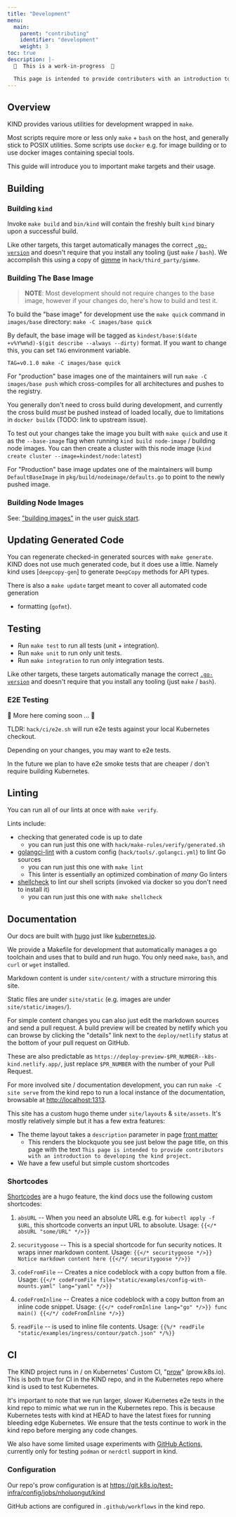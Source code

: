 ```yaml
---
title: "Development"
menu:
  main:
    parent: "contributing"
    identifier: "development"
    weight: 3
toc: true
description: |-
  🚧  This is a work-in-progress  🚧

  This page is intended to provide contributors with an introduction to developing the kind project. 
---
```


## Overview

KIND provides various utilities for development wrapped in `make`.

Most scripts require more or less only `make` + `bash` on the host, and generally
stick to POSIX utilities. Some scripts use `docker` e.g. for image building or
to use docker images containing special tools.

This guide will introduce you to important make targets and their usage.

## Building

### Building `kind`

Invoke `make build` and `bin/kind` will contain the freshly built `kind` binary
upon a successful build.

Like other targets, this target automatically manages the correct [`.go-version`][go-version] and doesn't require that you install any tooling (just `make` / `bash`). We accomplish this using a copy of [gimme] in `hack/third_party/gimme`.

### Building The Base Image

> **NOTE**: Most development should not require changes to the base image, however if your changes do, here's how to build and test it.

To build the "base image" for development use the `make quick` command in `images/base` directory: `make -C images/base quick`

By default, the base image will be tagged as `kindest/base:$(date +v%Y%m%d)-$(git describe --always --dirty)` format.
If you want to change this, you can set `TAG` environment variable.

`TAG=v0.1.0 make -C images/base quick`

For "production" base images one of the maintainers will run `make -C images/base push` which cross-compiles for all architectures and pushes to the registry.

You generally don't need to cross build during development, and currently the cross
build *must* be pushed instead of loaded locally, due to limitations in `docker buildx` (TODO: link to upstream issue).

To test out your changes take the image you built with `make quick` and use it
as the `--base-image` flag when running `kind build node-image` / building node images. You can then create a cluster with this node image (`kind create cluster --image=kindest/node:latest`)

For "Production" base image updates one of the maintainers will bump `DefaultBaseImage` in `pkg/build/nodeimage/defaults.go` to point to the newly pushed image.

### Building Node Images

See: ["building images"](/docs/user/quick-start/#building-images) in the user [quick start].

## Updating Generated Code

You can regenerate checked-in generated sources with `make generate`.
KIND does not use much generated code, but it does use a little.
Namely kind uses [`deepcopy-gen`] to generate `DeepCopy` methods for API types.

There is also a `make update` target meant to cover all automated code generation
+ formatting (`gofmt`).

## Testing

- Run `make test` to run all tests (unit + integration).
- Run `make unit` to run only unit tests.
- Run `make integration` to run only integration tests.

Like other targets, these targets automatically manage the correct [`.go-version`][go-version] and doesn't require that you install any tooling (just `make` / `bash`).

### E2E Testing

🚧 More here coming soon ... 🚧

TLDR: `hack/ci/e2e.sh` will run e2e tests against your local Kubernetes checkout.

Depending on your changes, you may want to e2e tests.

In the future we plan to have e2e smoke tests that are cheaper / don't require
building Kubernetes.

## Linting

You can run all of our lints at once with `make verify`.

Lints include:
- checking that generated code is up to date
  - you can run just this one with `hack/make-rules/verify/generated.sh`
- [golangci-lint] with a custom config (`hack/tools/.golangci.yml`) to lint Go sources
  - you can run just this one with `make lint`
  - This linter is essentially an optimized combination of _many_ Go linters
- [shellcheck] to lint our shell scripts (invoked via docker so you don't need to install it)
  - you can run just this one with `make shellcheck`

## Documentation

Our docs are built with [hugo] just like [kubernetes.io](https://kubernetes.io).

We provide a Makefile for development that automatically manages a go toolchain
and uses that to build and run hugo. You only need `make`, `bash`,
and `curl` or `wget` installed.

Markdown content is under `site/content/` with a structure mirroring this site.

Static files are under `site/static` (e.g. images are under `site/static/images/`).

For simple content changes you can also just edit the markdown sources and send a
pull request. A build preview will be created by netlify which you can browse by
clicking the "details" link next to the `deploy/netlify` status at the bottom of
your pull request on GitHub.

These are also predictable as `https://deploy-preview-$PR_NUMBER--k8s-kind.netlify.app/`, just replace `$PR_NUMBER` with the number of your Pull Request.

For more involved site / documentation development, you can run `make -C site serve` from the kind repo to run a local instance of the documentation, browsable at [http://localhost:1313](http://localhost:1313).

This site has a custom hugo theme under `site/layouts` & `site/assets`. It's
mostly relatively simple but it has a few extra features:
- The theme layout takes a `description` parameter in page [front matter]
  - This renders the blockquote you see just below the page title, on this page with the text `This page is intended to provide contributors with an introduction to developing the kind project.`
- We have a few useful but simple custom shortcodes

### Shortcodes

[Shortcodes](https://gohugo.io/content-management/shortcodes/) are a hugo feature, the kind docs use the following custom shortcodes:

1. `absURL` -- When you need an absolute URL e.g. for `kubectl apply -f $URL`, this
shortcode converts an input URL to absolute. Usage: `{{</* absURL "some/URL" */>}}`

1. `securitygoose` -- This is a special shortcode for fun security notices. It wraps
inner markdown content. Usage: `{{</* securitygoose */>}} Notice markdown content here {{</*/ securitygoose */>}}`

1. `codeFromFile` -- Creates a nice codeblock with a copy button from a file. Usage: `{{</* codeFromFile file="static/examples/config-with-mounts.yaml" lang="yaml" */>}}`

1. `codeFromInline` -- Creates a nice codeblock with a copy button from an inline code snippet. Usage: `{{</* codeFromInline lang="go" */>}} func main() {{</*/ codeFromInline */>}}`

1. `readFile` -- is used to inline file contents. Usage: `{{%/* readFile "static/examples/ingress/contour/patch.json" */%}}`


## CI

The KIND project runs in / on Kubernetes' Custom CI, "[prow]" (prow.k8s.io).
This is both true for CI in the KIND repo, and in the Kubernetes repo where kind
is used to test Kubernetes.

It's important to note that we run larger, slower Kubernetes e2e tests in the kind
repo to mimic what we run in the Kubernetes repo. This is because Kubernetes tests
with kind at HEAD to have the latest fixes for running bleeding edge Kubernetes.
We ensure that the tests continue to work in the kind repo before merging any code changes.

We also have some limited usage experiments with [GitHub Actions], currently
only for testing `podman` or `nerdctl` support in kind.

### Configuration

Our repo's prow configuration is at https://git.k8s.io/test-infra/config/jobs/nholuongut/kind

GitHub actions are configured in `.github/workflows` in the kind repo.

[gimme]: https://github.com/travis-ci/gimme
[shellcheck]: https://shellcheck.net
[golangci-lint]: https://github.com/golangci/golangci-lint
[go-version]: https://https://github.com/nholuongut/kind/.go-version
[quick start]: /docs/user/quick-start/
[hugo]: https://gohugo.io
[prow]: https://git.k8s.io/test-infra/
[GitHub Actions]: https://github.com/features/actions
[front matter]: https://gohugo.io/content-management/front-matter/
